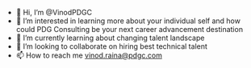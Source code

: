 - 👋 Hi, I’m @VinodPDGC
- 👀 I’m interested in learning more about your individual self and how could PDG Consulting be your next career advancement destination
- 🌱 I’m currently learning about changing talent landscape
- 💞️ I’m looking to collaborate on hiring best technical talent
- 📫 How to reach me vinod.raina@pdgc.com

<!---
VinodPDGC/VinodPDGC is a ✨ special ✨ repository because its `README.md` (this file) appears on your GitHub profile.
You can click the Preview link to take a look at your changes.
--->
